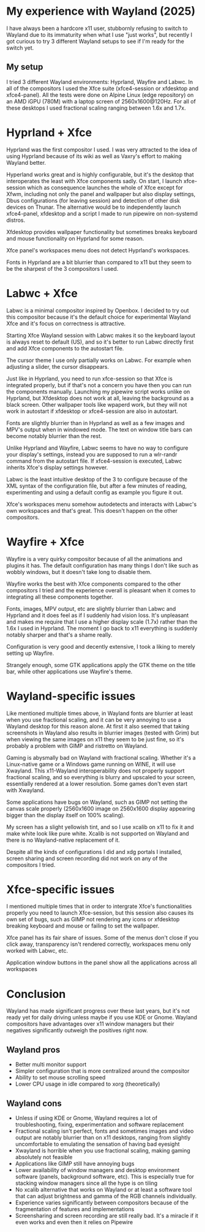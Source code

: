 # My experience with Wayland (2025)

I have always been a hardcore x11 user, stubbornly refusing to switch to Wayland due to its immaturity when what I use "just works", but recently I got curious to try 3 different Wayland setups to see if I'm ready for the switch yet.

## My setup

I tried 3 different Wayland environments: Hyprland, Wayfire and Labwc. In all of the compositors I used the Xfce suite (xfce4-session or xfdesktop and xfce4-panel). All the tests were done on Alpine Linux (edge repository) on an AMD iGPU (780M) with a laptop screen of 2560x1600@120Hz. For all of these desktops I used fractional scaling ranging between 1.6x and 1.7x.

# Hyprland + Xfce

Hyprland was the first compositor I used. I was very attracted to the idea of using Hyprland because of its wiki as well as Vaxry's effort to making Wayland better.

Hyperland works great and is highly configurable, but it's the desktop that interoperates the least with Xfce components sadly. On start, I launch xfce-session which as consequence launches the whole of Xfce except for Xfwm, including not only the panel and wallpaper but also display settings, Dbus configurations (for leaving session) and detection of other disk devices on Thunar. The alternative would be to independently launch xfce4-panel, xfdesktop and a script I made to run pipewire on non-systemd distros.

Xfdesktop provides wallpaper functionality but sometimes breaks keyboard and mouse functionality on Hyprland for some reason.

Xfce panel's workspaces menu does not detect Hyprland's workspaces.

Fonts in Hyprland are a bit blurrier than compared to x11 but they seem to be the sharpest of the 3 compositors I used.

# Labwc + Xfce

Labwc is a minimal compositor inspired by Openbox. I decided to try out this compositor because it's the default choice for experimental Wayland Xfce and it's focus on correctness is attractive.

Starting Xfce Wayland session with Labwc makes it so the keyboard layout is always reset to default (US), and so it's better to run Labwc directly first and add Xfce components to the autostart file.

The cursor theme I use only partially works on Labwc. For example when adjusting a slider, the cursor disappears.

Just like in Hyprland, you need to run xfce-session so that Xfce is integrated properly, but if that's not a concern you have then you can run the components manually. Launching my pipewire script works unlike on Hyprland, but Xfdesktop does not work at all, leaving the background as a black screen. Other wallpaper tools like wpaperd work, but they will not work in autostart if xfdesktop or xfce4-session are also in autostart.

Fonts are slightly blurrier than in Hyprland as well as a few images and MPV's output when in windowed mode. The text on window title bars can become notably blurrier than the rest.

Unlike Hyprland and Wayfire, Labwc seems to have no way to configure your display's settings, instead you are supposed to run a wlr-randr command from the autostart file. If xfce4-session is executed, Labwc inherits Xfce's display settings however.

Labwc is the least intuitive desktop of the 3 to configure because of the XML syntax of the configuration file, but after a few minutes of reading, experimenting and using a default config as example you figure it out.

Xfce's workspaces menu somehow autodetects and interacts with Labwc's own workspaces and that's great. This doesn't happen on the other compositors.


# Wayfire + Xfce

Wayfire is a very quirky compositor because of all the animations and plugins it has. The default configuration has many things I don't like such as wobbly windows, but it doesn't take long to disable them.

Wayfire works the best with Xfce components compared to the other compositors I tried and the experience overall is pleasant when it comes to integrating all these components together.

Fonts, images, MPV output, etc are slightly blurrier than Labwc and Hyprland and it does feel as if I suddenly had vision loss. It's unpleasant and makes me require that I use a higher display scale (1.7x) rather than the 1.6x I used in Hyprland. The moment I go back to x11 everything is suddenly notably sharper and that's a shame really.

Configuration is very good and decently extensive, I took a liking to merely setting up Wayfire.

Strangely enough, some GTK applications apply the GTK theme on the title bar, while other applications use Wayfire's theme.

# Wayland-specific issues

Like mentioned multiple times above, in Wayland fonts are blurrier at least when you use fractional scaling, and it can be very annoying to use a Wayland desktop for this reason alone. At first it also seemed that taking screenshots in Wayland also results in blurrier images (tested with Grim) but when viewing the same images on x11 they seem to be just fine, so it's probably a problem with GIMP and ristretto on Wayland.

Gaming is abysmally bad on Wayland with fractional scaling. Whether it's a Linux-native game or a Windows game running on WINE, it will use Xwayland. This x11-Wayland interoperability does not properly support fractional scaling, and so everything is blurry and upscaled to your screen, essentially rendered at a lower resolution. Some games don't even start with Xwayland.

Some applications have bugs on Wayland, such as GIMP not setting the canvas scale properly (2560x1600 image on 2560x1600 display appearing bigger than the display itself on 100% scaling).

My screen has a slight yellowish tint, and so I use xcalib on x11 to fix it and make white look like pure white. Xcalib is not supported on Wayland and there is no Wayland-native replacement of it.

Despite all the kinds of configurations I did and xdg portals I installed, screen sharing and screen recording did not work on any of the compositors I tried.

# Xfce-specific issues

I mentioned multiple times that in order to intergrate Xfce's functionalities properly you need to launch Xfce-session, but this session also causes its own set of bugs, such as GIMP not rendering any icons or xfdesktop breaking keyboard and mouse or failing to set the wallpaper.

Xfce panel has its fair share of issues. Some of the menus don't close if you click away, transparency isn't rendered correctly, workspaces menu only worked with Labwc, etc.

Application window buttons in the panel show all the applications across all workspaces

# Conclusion

Wayland has made significant progress over these last years, but it's not ready yet for daily driving unless maybe if you use KDE or Gnome. Wayland compositors have advantages over x11 window managers but their negatives significantly outweigh the positives right now.

## Wayland pros
* Better multi monitor support
* Simpler configuration that is more centralized around the compositor
* Ability to set mouse scrolling speed
* Lower CPU usage in idle compared to xorg (theoretically)

## Wayland cons
* Unless if using KDE or Gnome, Wayland requires a lot of troubleshooting, fixing, experimentation and software replacement
* Fractional scaling isn't perfect, fonts and sometimes images and video output are notably blurrier than on x11 desktops, ranging from slightly uncomfortable to emulating the sensation of having bad eyesight
* Xwayland is horrible when you use fractional scaling, making gaming absolutely not feasible
* Applications like GIMP still have annoying bugs
* Lower availability of window managers and desktop environment software (panels, background software, etc). This is especially true for stacking window managers since all the hype is on tiling
* No xcalib alternative that works on Wayland or at least a software tool that can adjust brightness and gamma of the RGB channels individually.
* Experience varies significantly between compositors because of the fragmentation of features and implementations
* Screensharing and screen recording are still really bad. It's a miracle if it even works and even then it relies on Pipewire
